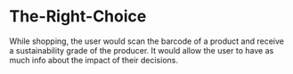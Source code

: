 # The-Right-Choice
While shopping, the user would scan the barcode of a product and receive a sustainability grade of the producer. It would allow the user to have as much info about the impact of their decisions.
